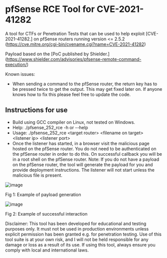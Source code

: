 # pfSense RCE Tool for CVE-2021-41282
A tool for CTFs or Penetration Tests that can be used to help exploit [CVE-2021-41282.] on pfSense routers running version <= 2.5.2 (https://cve.mitre.org/cgi-bin/cvename.cgi?name=CVE-2021-41282)

Payload based on the [PoC published by Shielder.] (https://www.shielder.com/advisories/pfsense-remote-command-execution/)

Known issues:
 - When sending a command to the pfSense router, the return key has to be pressed twice to get the output. This may get fixed later on. If anyone knows how to fix this please feel free to update the code.

## Instructions for use
 - Build using GCC compiler on Linux, not tested on Windows.
 - Help: ./pfsense_252_rce -h or --help
 - Usage: ./pfsense_252_rce \<target router> \<filename on target> \<listener ip> \<listener port>
 - Once the listener has started, in a browser visit the malicious page hosted on the pfSense router. You do not need to be authenticated on the pfSense router in order to do this. On successful callback you will be in a root shell on the pfSense router.
Note: If you do not have a payload on the pfSense router, the tool will generate the payload for you and provide deployment instructions. The listener will not start unless the malicious file is present. 



![image](https://user-images.githubusercontent.com/29107794/194351976-51b8b820-ccef-4671-8622-ca25db3ba4b4.png)

Fig 1: Example of payload generation


![image](https://user-images.githubusercontent.com/29107794/194351837-0b8d79e2-58f4-4611-bcae-055c83bd6c5f.png)

Fig 2: Example of successful interaction


Disclaimer: This tool has been developed for educational and testing purposes only. It must not be used in production environments unless explicit permission has been granted e.g. for penetration testing. Use of this tool suite is at your own risk, and I will not be held responsible for any damage or loss as a result of its use. If using this tool, always ensure you comply with local and international laws.
